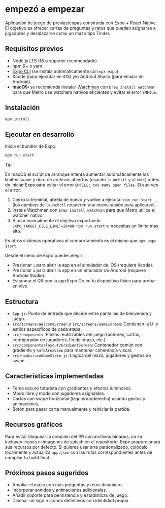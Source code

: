 # empezó a empezar

Aplicación de juego de previas/copas construida con Expo + React Native. El objetivo es ofrecer cartas de preguntas y retos que pueden asignarse a jugadores y desplazarse como un mazo tipo Tinder.

## Requisitos previos

- Node.js LTS (18 o superior recomendado)
- npm 9+ o yarn
- [Expo CLI](https://docs.expo.dev/get-started/installation/) (se instala automáticamente con `npx expo`)
- Xcode (para ejecutar en iOS) y/o Android Studio (para emular en Android)
- **macOS:** se recomienda instalar [Watchman](https://facebook.github.io/watchman/) con `brew install watchman` para que Metro use watchers nativos eficientes y evitar el error `EMFILE`.

## Instalación

```bash
npm install
```

## Ejecutar en desarrollo

Inicia el bundler de Expo:

```bash
npm run start
```

> [!TIP]
> En macOS el script de arranque intenta aumentar automáticamente los límites suave y duro de
> archivos abiertos (usando `launchctl` y `ulimit`) antes de iniciar Expo para evitar el error
> `EMFILE: too many open files`. Si aún ves el error:
> 
> 1. Cierra la terminal, ábrela de nuevo y vuelve a ejecutar `npm run start` (los cambios de `launchctl` requieren una nueva sesión para aplicarse).
> 2. Instala Watchman con `brew install watchman` para que Metro utilice el watcher nativo.
> 3. Ajusta manualmente el objetivo exportando `EXPO_TARGET_FILE_LIMIT=20480 npm run start` si necesitas un límite más alto.
> 
> En otros sistemas operativos el comportamiento es el mismo que `npx expo start`.

Desde el menú de Expo puedes elegir:

- Presionar `i` para abrir la app en el simulador de iOS (requiere Xcode).
- Presionar `a` para abrir la app en un emulador de Android (requiere Android Studio).
- Escanear el QR con la app Expo Go en tu dispositivo físico para probar en vivo.

## Estructura

- `App.js`: Punto de entrada que decide entre pantallas de bienvenida y juego.
- `src/screens/WelcomeScreen` y `src/screens/GameScreen`: Contienen la UI y estilos específicos de cada etapa.
- `src/components`: Piezas reutilizables del juego (botones, cartas, configurador de jugadores, fin del mazo, etc.).
- `src/components/layout/GradientScreen`: Contenedor común con gradiente y `SafeAreaView` para mantener coherencia visual.
- `src/hooks/useGameState.js`: Lógica del mazo, jugadores y gestos de swipe.

## Características implementadas

- Tema oscuro futurista con gradientes y efectos luminosos.
- Modo libre y modo con jugadores asignables.
- Cartas con swipe horizontal (izquierda/derecha) usando gestos y animaciones.
- Botón para pasar carta manualmente y reiniciar la partida.

## Recursos gráficos

Para evitar bloquear la creación del PR con archivos binarios, no se incluyen íconos ni imágenes de splash en el repositorio.
Expo proporcionará sus recursos por defecto. Si quieres usar arte personalizado, colócalo localmente y actualiza `app.json`
con las rutas correspondientes antes de compilar tu build final.

## Próximos pasos sugeridos

- Ampliar el mazo con más preguntas y retos dinámicos.
- Incorporar sonidos y animaciones adicionales.
- Añadir soporte para persistencia y estadísticas de juego.
- Diseñar un logo e íconos definitivos con identidad propia.
